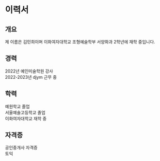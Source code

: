 # 이력서

## 개요

제 이름은 김민희이며 이화여자대학교 조형예술학부 서양화과 2학년에 재학 중입니다. 

## 경력

2022년 예인미술학원 강사 <br/>
2022-2023년 djym 근무 중

## 학력

예원학교 졸업  
서울예술고등학교 졸업  
이화여자대학교 재학 중

## 자격증

공인중개사 자격증  
토익
